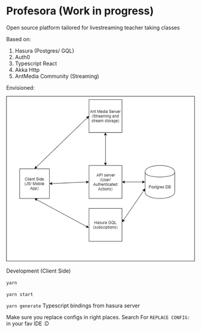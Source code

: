 # Profesora (Work in progress)

Open source platform tailored for livestreaming teacher taking classes

Based on:

1. Hasura (Postgres/ GQL)
2. Auth0
3. Typescript React
4. Akka Http
5. AntMedia Community (Streaming)

Envisioned:

![Architecture](https://github.com/akshay5995/profesora/blob/master/docs/architecture.jpg?raw=true)

Development (Client Side)

`yarn`

`yarn start`

`yarn generate` Typescript bindings from hasura server


Make sure you replace configs in right places. Search For `REPLACE CONFIG:` in your fav IDE :D
